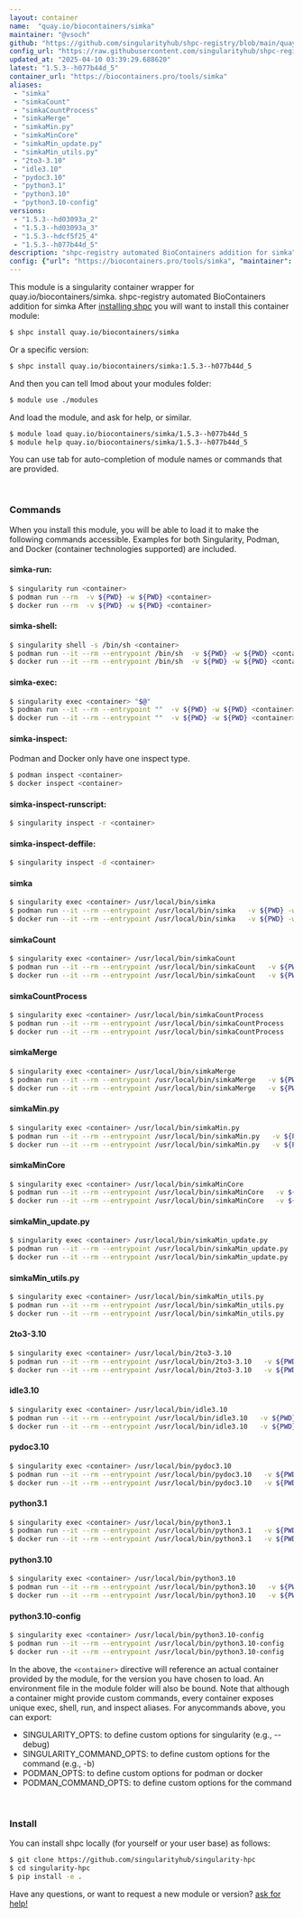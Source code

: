 ```yaml
---
layout: container
name:  "quay.io/biocontainers/simka"
maintainer: "@vsoch"
github: "https://github.com/singularityhub/shpc-registry/blob/main/quay.io/biocontainers/simka/container.yaml"
config_url: "https://raw.githubusercontent.com/singularityhub/shpc-registry/main/quay.io/biocontainers/simka/container.yaml"
updated_at: "2025-04-10 03:39:29.688620"
latest: "1.5.3--h077b44d_5"
container_url: "https://biocontainers.pro/tools/simka"
aliases:
 - "simka"
 - "simkaCount"
 - "simkaCountProcess"
 - "simkaMerge"
 - "simkaMin.py"
 - "simkaMinCore"
 - "simkaMin_update.py"
 - "simkaMin_utils.py"
 - "2to3-3.10"
 - "idle3.10"
 - "pydoc3.10"
 - "python3.1"
 - "python3.10"
 - "python3.10-config"
versions:
 - "1.5.3--hd03093a_2"
 - "1.5.3--hd03093a_3"
 - "1.5.3--hdcf5f25_4"
 - "1.5.3--h077b44d_5"
description: "shpc-registry automated BioContainers addition for simka"
config: {"url": "https://biocontainers.pro/tools/simka", "maintainer": "@vsoch", "description": "shpc-registry automated BioContainers addition for simka", "latest": {"1.5.3--h077b44d_5": "sha256:6674c05dc50fb6b67d002c4d02ef7cf65fbef0ee27f93025bc572a86cf98533b"}, "tags": {"1.5.3--hd03093a_2": "sha256:7e6acc9951a8350da07d006a2b238e81bf5af3db3338a678c2bc55d9b1619c8c", "1.5.3--hd03093a_3": "sha256:4d62cba540ed4cf7b27e6a3abb9c09a5d9b2291a44e2641e3c3d37ee82cf17c7", "1.5.3--hdcf5f25_4": "sha256:65d6b17763573fa05f1dd4d60f5b6b97fc8fc0d67264c86ed630cb385636a0e8", "1.5.3--h077b44d_5": "sha256:6674c05dc50fb6b67d002c4d02ef7cf65fbef0ee27f93025bc572a86cf98533b"}, "docker": "quay.io/biocontainers/simka", "aliases": {"simka": "/usr/local/bin/simka", "simkaCount": "/usr/local/bin/simkaCount", "simkaCountProcess": "/usr/local/bin/simkaCountProcess", "simkaMerge": "/usr/local/bin/simkaMerge", "simkaMin.py": "/usr/local/bin/simkaMin.py", "simkaMinCore": "/usr/local/bin/simkaMinCore", "simkaMin_update.py": "/usr/local/bin/simkaMin_update.py", "simkaMin_utils.py": "/usr/local/bin/simkaMin_utils.py", "2to3-3.10": "/usr/local/bin/2to3-3.10", "idle3.10": "/usr/local/bin/idle3.10", "pydoc3.10": "/usr/local/bin/pydoc3.10", "python3.1": "/usr/local/bin/python3.1", "python3.10": "/usr/local/bin/python3.10", "python3.10-config": "/usr/local/bin/python3.10-config"}}
---
```


This module is a singularity container wrapper for quay.io/biocontainers/simka.
shpc-registry automated BioContainers addition for simka
After [installing shpc](#install) you will want to install this container module:


```bash
$ shpc install quay.io/biocontainers/simka
```

Or a specific version:

```bash
$ shpc install quay.io/biocontainers/simka:1.5.3--h077b44d_5
```

And then you can tell lmod about your modules folder:

```bash
$ module use ./modules
```

And load the module, and ask for help, or similar.

```bash
$ module load quay.io/biocontainers/simka/1.5.3--h077b44d_5
$ module help quay.io/biocontainers/simka/1.5.3--h077b44d_5
```

You can use tab for auto-completion of module names or commands that are provided.

<br>

### Commands

When you install this module, you will be able to load it to make the following commands accessible.
Examples for both Singularity, Podman, and Docker (container technologies supported) are included.

#### simka-run:

```bash
$ singularity run <container>
$ podman run --rm  -v ${PWD} -w ${PWD} <container>
$ docker run --rm  -v ${PWD} -w ${PWD} <container>
```

#### simka-shell:

```bash
$ singularity shell -s /bin/sh <container>
$ podman run --it --rm --entrypoint /bin/sh  -v ${PWD} -w ${PWD} <container>
$ docker run --it --rm --entrypoint /bin/sh  -v ${PWD} -w ${PWD} <container>
```

#### simka-exec:

```bash
$ singularity exec <container> "$@"
$ podman run --it --rm --entrypoint ""  -v ${PWD} -w ${PWD} <container> "$@"
$ docker run --it --rm --entrypoint ""  -v ${PWD} -w ${PWD} <container> "$@"
```

#### simka-inspect:

Podman and Docker only have one inspect type.

```bash
$ podman inspect <container>
$ docker inspect <container>
```

#### simka-inspect-runscript:

```bash
$ singularity inspect -r <container>
```

#### simka-inspect-deffile:

```bash
$ singularity inspect -d <container>
```


#### simka

```bash
$ singularity exec <container> /usr/local/bin/simka
$ podman run --it --rm --entrypoint /usr/local/bin/simka   -v ${PWD} -w ${PWD} <container> -c " $@"
$ docker run --it --rm --entrypoint /usr/local/bin/simka   -v ${PWD} -w ${PWD} <container> -c " $@"
```


#### simkaCount

```bash
$ singularity exec <container> /usr/local/bin/simkaCount
$ podman run --it --rm --entrypoint /usr/local/bin/simkaCount   -v ${PWD} -w ${PWD} <container> -c " $@"
$ docker run --it --rm --entrypoint /usr/local/bin/simkaCount   -v ${PWD} -w ${PWD} <container> -c " $@"
```


#### simkaCountProcess

```bash
$ singularity exec <container> /usr/local/bin/simkaCountProcess
$ podman run --it --rm --entrypoint /usr/local/bin/simkaCountProcess   -v ${PWD} -w ${PWD} <container> -c " $@"
$ docker run --it --rm --entrypoint /usr/local/bin/simkaCountProcess   -v ${PWD} -w ${PWD} <container> -c " $@"
```


#### simkaMerge

```bash
$ singularity exec <container> /usr/local/bin/simkaMerge
$ podman run --it --rm --entrypoint /usr/local/bin/simkaMerge   -v ${PWD} -w ${PWD} <container> -c " $@"
$ docker run --it --rm --entrypoint /usr/local/bin/simkaMerge   -v ${PWD} -w ${PWD} <container> -c " $@"
```


#### simkaMin.py

```bash
$ singularity exec <container> /usr/local/bin/simkaMin.py
$ podman run --it --rm --entrypoint /usr/local/bin/simkaMin.py   -v ${PWD} -w ${PWD} <container> -c " $@"
$ docker run --it --rm --entrypoint /usr/local/bin/simkaMin.py   -v ${PWD} -w ${PWD} <container> -c " $@"
```


#### simkaMinCore

```bash
$ singularity exec <container> /usr/local/bin/simkaMinCore
$ podman run --it --rm --entrypoint /usr/local/bin/simkaMinCore   -v ${PWD} -w ${PWD} <container> -c " $@"
$ docker run --it --rm --entrypoint /usr/local/bin/simkaMinCore   -v ${PWD} -w ${PWD} <container> -c " $@"
```


#### simkaMin_update.py

```bash
$ singularity exec <container> /usr/local/bin/simkaMin_update.py
$ podman run --it --rm --entrypoint /usr/local/bin/simkaMin_update.py   -v ${PWD} -w ${PWD} <container> -c " $@"
$ docker run --it --rm --entrypoint /usr/local/bin/simkaMin_update.py   -v ${PWD} -w ${PWD} <container> -c " $@"
```


#### simkaMin_utils.py

```bash
$ singularity exec <container> /usr/local/bin/simkaMin_utils.py
$ podman run --it --rm --entrypoint /usr/local/bin/simkaMin_utils.py   -v ${PWD} -w ${PWD} <container> -c " $@"
$ docker run --it --rm --entrypoint /usr/local/bin/simkaMin_utils.py   -v ${PWD} -w ${PWD} <container> -c " $@"
```


#### 2to3-3.10

```bash
$ singularity exec <container> /usr/local/bin/2to3-3.10
$ podman run --it --rm --entrypoint /usr/local/bin/2to3-3.10   -v ${PWD} -w ${PWD} <container> -c " $@"
$ docker run --it --rm --entrypoint /usr/local/bin/2to3-3.10   -v ${PWD} -w ${PWD} <container> -c " $@"
```


#### idle3.10

```bash
$ singularity exec <container> /usr/local/bin/idle3.10
$ podman run --it --rm --entrypoint /usr/local/bin/idle3.10   -v ${PWD} -w ${PWD} <container> -c " $@"
$ docker run --it --rm --entrypoint /usr/local/bin/idle3.10   -v ${PWD} -w ${PWD} <container> -c " $@"
```


#### pydoc3.10

```bash
$ singularity exec <container> /usr/local/bin/pydoc3.10
$ podman run --it --rm --entrypoint /usr/local/bin/pydoc3.10   -v ${PWD} -w ${PWD} <container> -c " $@"
$ docker run --it --rm --entrypoint /usr/local/bin/pydoc3.10   -v ${PWD} -w ${PWD} <container> -c " $@"
```


#### python3.1

```bash
$ singularity exec <container> /usr/local/bin/python3.1
$ podman run --it --rm --entrypoint /usr/local/bin/python3.1   -v ${PWD} -w ${PWD} <container> -c " $@"
$ docker run --it --rm --entrypoint /usr/local/bin/python3.1   -v ${PWD} -w ${PWD} <container> -c " $@"
```


#### python3.10

```bash
$ singularity exec <container> /usr/local/bin/python3.10
$ podman run --it --rm --entrypoint /usr/local/bin/python3.10   -v ${PWD} -w ${PWD} <container> -c " $@"
$ docker run --it --rm --entrypoint /usr/local/bin/python3.10   -v ${PWD} -w ${PWD} <container> -c " $@"
```


#### python3.10-config

```bash
$ singularity exec <container> /usr/local/bin/python3.10-config
$ podman run --it --rm --entrypoint /usr/local/bin/python3.10-config   -v ${PWD} -w ${PWD} <container> -c " $@"
$ docker run --it --rm --entrypoint /usr/local/bin/python3.10-config   -v ${PWD} -w ${PWD} <container> -c " $@"
```



In the above, the `<container>` directive will reference an actual container provided
by the module, for the version you have chosen to load. An environment file in the
module folder will also be bound. Note that although a container
might provide custom commands, every container exposes unique exec, shell, run, and
inspect aliases. For anycommands above, you can export:

 - SINGULARITY_OPTS: to define custom options for singularity (e.g., --debug)
 - SINGULARITY_COMMAND_OPTS: to define custom options for the command (e.g., -b)
 - PODMAN_OPTS: to define custom options for podman or docker
 - PODMAN_COMMAND_OPTS: to define custom options for the command

<br>

### Install

You can install shpc locally (for yourself or your user base) as follows:

```bash
$ git clone https://github.com/singularityhub/singularity-hpc
$ cd singularity-hpc
$ pip install -e .
```

Have any questions, or want to request a new module or version? [ask for help!](https://github.com/singularityhub/singularity-hpc/issues)